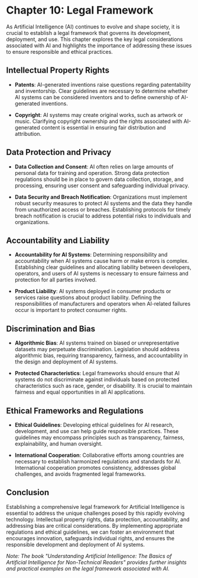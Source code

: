 Chapter 10: Legal Framework
===========================

As Artificial Intelligence (AI) continues to evolve and shape society, it is crucial to establish a legal framework that governs its development, deployment, and use. This chapter explores the key legal considerations associated with AI and highlights the importance of addressing these issues to ensure responsible and ethical practices.

Intellectual Property Rights
----------------------------

* **Patents**: AI-generated inventions raise questions regarding patentability and inventorship. Clear guidelines are necessary to determine whether AI systems can be considered inventors and to define ownership of AI-generated inventions.

* **Copyright**: AI systems may create original works, such as artwork or music. Clarifying copyright ownership and the rights associated with AI-generated content is essential in ensuring fair distribution and attribution.

Data Protection and Privacy
---------------------------

* **Data Collection and Consent**: AI often relies on large amounts of personal data for training and operation. Strong data protection regulations should be in place to govern data collection, storage, and processing, ensuring user consent and safeguarding individual privacy.

* **Data Security and Breach Notification**: Organizations must implement robust security measures to protect AI systems and the data they handle from unauthorized access or breaches. Establishing protocols for timely breach notification is crucial to address potential risks to individuals and organizations.

Accountability and Liability
----------------------------

* **Accountability for AI Systems**: Determining responsibility and accountability when AI systems cause harm or make errors is complex. Establishing clear guidelines and allocating liability between developers, operators, and users of AI systems is necessary to ensure fairness and protection for all parties involved.

* **Product Liability**: AI systems deployed in consumer products or services raise questions about product liability. Defining the responsibilities of manufacturers and operators when AI-related failures occur is important to protect consumer rights.

Discrimination and Bias
-----------------------

* **Algorithmic Bias**: AI systems trained on biased or unrepresentative datasets may perpetuate discrimination. Legislation should address algorithmic bias, requiring transparency, fairness, and accountability in the design and deployment of AI systems.

* **Protected Characteristics**: Legal frameworks should ensure that AI systems do not discriminate against individuals based on protected characteristics such as race, gender, or disability. It is crucial to maintain fairness and equal opportunities in all AI applications.

Ethical Frameworks and Regulations
----------------------------------

* **Ethical Guidelines**: Developing ethical guidelines for AI research, development, and use can help guide responsible practices. These guidelines may encompass principles such as transparency, fairness, explainability, and human oversight.

* **International Cooperation**: Collaborative efforts among countries are necessary to establish harmonized regulations and standards for AI. International cooperation promotes consistency, addresses global challenges, and avoids fragmented legal frameworks.

Conclusion
----------

Establishing a comprehensive legal framework for Artificial Intelligence is essential to address the unique challenges posed by this rapidly evolving technology. Intellectual property rights, data protection, accountability, and addressing bias are critical considerations. By implementing appropriate regulations and ethical guidelines, we can foster an environment that encourages innovation, safeguards individual rights, and ensures the responsible development and deployment of AI systems.

*Note: The book "Understanding Artificial Intelligence: The Basics of Artificial Intelligence for Non-Technical Readers" provides further insights and practical examples on the legal framework associated with AI.*
